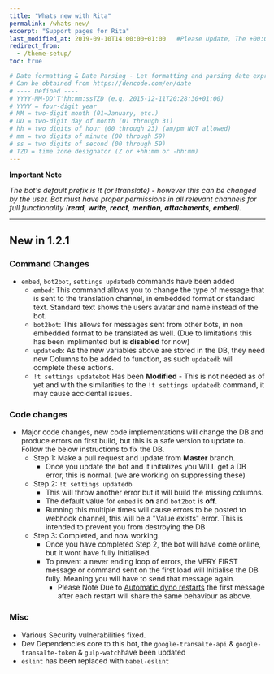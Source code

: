 ```yaml
---
title: "Whats new with Rita"
permalink: /whats-new/
excerpt: "Support pages for Rita"
last_modified_at: 2019-09-10T14:00:00+01:00   #Please Update, The +00:00 is the Time Zone difference
redirect_from:
  - /theme-setup/
toc: true

# Date formatting & Date Parsing - Let formatting and parsing date expressed in ISO8601 format.
# Can be obtained from https://dencode.com/en/date
# ---- Defined ----
# YYYY-MM-DD'T'hh:mm:ssTZD (e.g. 2015-12-11T20:28:30+01:00)
# YYYY = four-digit year
# MM = two-digit month (01=January, etc.)
# DD = two-digit day of month (01 through 31)
# hh = two digits of hour (00 through 23) (am/pm NOT allowed)
# mm = two digits of minute (00 through 59)
# ss = two digits of second (00 through 59)
# TZD = time zone designator (Z or +hh:mm or -hh:mm)
---
```


**Important Note**

*The bot's default prefix is !t (or !translate) - however this can be changed by the user.
Bot must have proper permissions in all relevant channels for full functionality (**read**, **write**, **react**, **mention**, **attachments**, **embed**).*

----
## New in 1.2.1

### Command Changes
* `embed`, `bot2bot`, `settings updatedb` commands have been added
  * `embed`: This command allows you to change the type of message that is sent to the translation channel, in embedded format or standard text. Standard text shows the users avatar and name instead of the bot.
  * `bot2bot`: This allows for messages sent from other bots, in non embedded format to be translated as well. (Due to limitations this has been implimented but is **disabled** for now)
  * `updatedb`: As the new variables above are stored in the DB, they need new Columns to be added to function, as such `updatedb` will complete these actions.
  * `!t settings updatebot` Has been **Modified** - This is not needed as of yet and with the similarities to the `!t settings updatedb` command, it may cause accidental issues.
  
### Code changes
* Major code changes, new code implementations will change the DB and produce errors on first build, but this is a safe version to update to. Follow the below instructions to fix the DB.
  * Step 1: Make a pull request and update from **Master** branch. 
    * Once you update the bot and it initializes you WILL get a DB error, this is normal. (we are working on suppressing these)
  * Step 2: `!t settings updatedb`
    * This will throw another error but it will build the missing columns.
    * The default value for `embed` is **on** and `bot2bot` is **off**.
    * Running this multiple times will cause errors to be posted to webhook channel, this will be a "Value exists" error. This is intended to prevent you from destroying the DB
  * Step 3: Completed, and now working.
    * Once you have completed Step 2, the bot will have come online, but it wont have fully Initialised. 
    * To prevent a never ending loop of errors, the VERY FIRST message or command sent on the first load will Initialise the DB fully. Meaning you will have to send that message again.
      * Please Note Due to [Automatic dyno restarts](https://devcenter.heroku.com/articles/dynos#automatic-dyno-restarts) the first message after each restart will share the same behaviour as above.

### Misc
* Various Security vulnerabilities fixed.
* Dev Dependencies core to this bot, the `google-transalte-api` & `google-transalte-token` & `gulp-watch`have been updated
* `eslint` has been replaced with `babel-eslint`